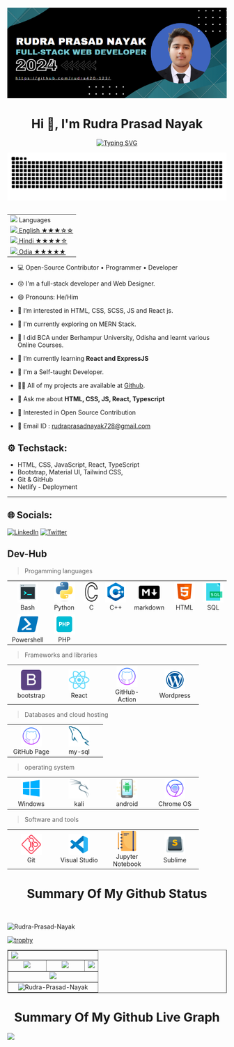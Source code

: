 ![logo](https://github.com/rudra420-123/rudra420-123/blob/main/Banner.png)

<h1 align="center">Hi 👋, I'm Rudra Prasad Nayak</h1>

<p align="center"><a href="https://git.io/typing-svg"><img src="https://readme-typing-svg.demolab.com?font=Fira+Code&pause=1000&color=4D61AA&width=435&lines=Eat+-+Sleep+-+Code+-+Repeat" alt="Typing SVG" /></a></p>

![Example SVG](dots.svg)

<table align="right">
    <tbody><tr><td><a target="_blank" rel="noopener noreferrer" href="https://github.com/milaan9/milaan9/blob/main/3898082.svg"><img src="https://github.com/milaan9/milaan9/raw/main/3898082.svg" width="25" style="max-width: 100%;"></a> Languages</td></tr>
    <tr><td><a href="/milaan9/milaan9/blob/main/README.md"><img src="https://github.com/milaan9/milaan9/raw/main/197484.svg" height="15" style="max-width: 100%;"> English ★★★☆☆</a></td></tr>
    <tr><td><a href="/milaan9/milaan9/blob/main/README_pt.md"><img src="https://github.com/milaan9/milaan9/raw/main/3909444.svg" height="15" style="max-width: 100%;"> Hindi ★★★★☆</a></td></tr>
    <tr><td><a href="/milaan9/milaan9/blob/main/README_pt.md"><img src="https://github.com/milaan9/milaan9/raw/main/3909444.svg" height="15" style="max-width: 100%;"> Odia ★★★★★</a></td></tr>
</tbody></table>

- 💻 Open-Source Contributor • Programmer • Developer

- 😚 I'm a full-stack developer and Web Designer.
- 😄 Pronouns: He/Him
- 👀 I’m interested in HTML, CSS, SCSS, JS and React js.
- 🌱 I'm currently exploring on MERN Stack.
- 🌱 I did BCA under Berhampur University, Odisha and learnt various Online Courses.
- 🌱 I’m currently learning **React and ExpressJS**
- 🧑 I'm a Self-taught Developer.
- 👨‍💻 All of my projects are available at [Github](https://github.com/rudra420-123/).
- 💬 Ask me about **HTML, CSS, JS, React, Typescript**
- 📖 Interested in Open Source Contribution
- 📧 Email ID : rudraprasadnayak728@gmail.com

## ⚙️ Techstack:

- HTML, CSS, JavaScript, React, TypeScript
- Bootstrap, Material UI, Tailwind CSS,
- Git & GitHub
- Netlify - Deployment

---

## 🌐 Socials:

[![LinkedIn](https://img.shields.io/badge/LinkedIn-0077B5?style=for-the-badge&logo=linkedin&logoColor=white)](https://www.linkedin.com/in/rudra-prasad-nayak420/) [![Twitter](https://img.shields.io/badge/Twitter-1DA1F2?style=for-the-badge&logo=twitter&logoColor=white)](https://x.com/RudraPrasad728)

<h2 align="left" id="Rudra-Prasad-Nayak">Dev-Hub</h2>

> Progamming languages

<table>
  <tr>
    <td align="center" width="96">
      <a href="#">
        <img src="bash.png" width="48" height="48" alt="#" />
      </a>
      <br>Bash
    </td>
    <td align="center"width="96">
      <a href="#">
        <img src="python-original.svg" width="48" height="48" alt="Python" />
      </a>
      <br>Python
    </td>
    <td align="center" width="96">
      <a href="#">
        <img src="c.png" width="48" height="48" alt="c" />
      </a>
      <br>C
    </td>
    <td align="center" width="96">
      <a href="#">
        <img src="c++.png" width="48" height="48" alt="Jsonnet" />
      </a>
      <br>C++
    </td>
    <td align="center" width="96">
      <a href="#">
        <img src="m.png" width="48" height="48" alt="TypeScript" />
      </a>
      <br>markdown
    </td>
     <td align="center" width="96">
      <a href="#">
        <img src="html.png" width="48" height="48" alt="TypeScript" />
      </a>
      <br>HTML
    </td>
     <td align="center" width="96">
      <a href="#">
        <img src="sql.png" width="48" height="48" alt="TypeScript" />
      </a>
      <br>SQL
    </td>
  </tr>
  <tr>
    <td align="center" width="96">
      <a href="#">
        <img src="power.png" width="48" height="48" alt="TypeScript" />
      </a>
      <br>Powershell
    </td>
    <td align="center" width="96">
      <a href="#">
        <img src="php.png" width="48" height="48" alt="PHP" />
      </a>
      <br>PHP
    </td>
    </tr>
</table>

> Frameworks and libraries

<table>
  <tr>
    <td align="center" width="96">
      <a href="#">
        <img src="bootstrap-plain.svg" width="48" height="48" alt="Python" />
      </a>
      <br>bootstrap
    </td>
    <td align="center" width="96">
      <a href="#">
        <img src="react-original.svg" width="48" height="48" alt="react" />
      </a>
      <br>React
    </td>
    <td align="center" width="96">
      <a href="#">
        <img src="github.png" width="48" height="48" alt="TypeScript" />
      </a>
      <br>GitHub-Action
    </td>
     <td align="center" width="96">
      <a href="#">
        <img src="wordpress.png" width="48" height="48" alt="TypeScript" />
      </a>
      <br>Wordpress
    </td>
    </tr>
</table>

> Databases and cloud hosting

<table>
  <tr>
    <td align="center" width="96">
      <a href="#">
        <img src="github.png" width="48" height="48" alt="C#" />
      </a>
      <br>GitHub Page
    </td>
    <td align="center" width="96">
      <a href="#">
        <img src="mysql-original.svg" width="48" height="48" alt="Python" />
      </a>
      <br>my-sql
    </td>
    </tr>
</table>

> operating system

<table>
  <tr>
    <td align="center" width="96">
      <a href="#">
        <img src="windo.png" width="48" height="48" alt="C#" />
      </a>
      <br>Windows
    </td>
    <td align="center" width="96">
      <a href="#">
        <img src="kali.png" width="48" height="48" alt="TypeScript" />
      </a>
      <br>kali
    </td>
    <td align="center" width="96">
      <a href="#">
        <img src="ando.png" width="48" height="48" alt="TypeScript" />
      </a>
      <br>android
    </td>
    <td align="center" width="96">
      <a href="#">
        <img src="crom.png" width="48" height="48" alt="TypeScript" />
      </a>
      <br>Chrome OS
    </td>
    </tr>
</table>

> Software and tools

<table>
  <tr>
    <td align="center" width="96">
      <a href="#">
        <img src="git.png" width="48" height="48" alt="Git" />
      </a>
      <br>Git
    </td>
    <td align="center" width="96">
      <a href="#">
        <img src="vs.png" width="48" height="48" alt="TypeScript" />
      </a>
      <br>Visual Studio
    </td>
    <td align="center" width="96">
      <a href="#">
        <img src="jnote.png" width="48" height="48" alt="TypeScript" />
      </a>
      <br>Jupyter Notebook
    </td>
    <td align="center" width="96">
      <a href="#">
        <img src="sublime.png" width="48" height="48" alt="TypeScript" />
      </a>
      <br>Sublime
    </td>
    </tr>
</table>

<p align="center">
  <h1 align="center">Summary Of My Github Status</h1>
</p>
  
<br/>

<p align="left"> <img src="https://komarev.com/ghpvc/?username=Rudra-Prasad-Nayak&label=Profile%20views&color=0e75b6&style=flat" alt="Rudra-Prasad-Nayak" /> </p>

[![trophy](https://github-profile-trophy.vercel.app/?username=Rudra-Prasad-Nayak&theme=onedark)](https://github.com/ryo-ma/github-profile-trophy)

<table align="center" border="1">
<tr align="center">
<td colspan="3"><img align="left" src="https://github-readme-stats.vercel.app/api?username=Rudra-Prasad-Nayak&theme=tokyonight&show_icons=true" /></td>
</tr>
<tr align="center">
<td><img src="https://github-readme-stats.vercel.app/api/top-langs/?username=Rudra-Prasad-Nayak&theme=tokyonight&show_icons=true" /></td>
<td><img src="https://github-profile-summary-cards.vercel.app/api/cards/repos-per-language?username=Rudra-Prasad-Nayak&theme=github_dark" /></td>
<td colspan="3"><img src="https://github-profile-summary-cards.vercel.app/api/cards/most-commit-language?username=Rudra-Prasad-Nayak&theme=github_dark"/></td>
</tr>
<tr align="center">
<td colspan="3"><img src="https://github-profile-summary-cards.vercel.app/api/cards/productive-time?username=Rudra-Prasad-Nayak&theme=github_dark"/></td>
</tr>
<tr align="center">
<td colspan="3"><img src="https://github-readme-streak-stats.herokuapp.com/?user=Rudra-Prasad-Nayak&" alt="Rudra-Prasad-Nayak" /></td>
</tr>
</table>

 <p align="center">
  <h1 align="center">Summary Of My Github Live Graph</h1>
</p>

![](https://github-profile-summary-cards.vercel.app/api/cards/profile-details?username=Rudra-Prasad-Nayak&theme=github_dark)
